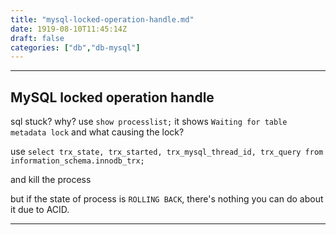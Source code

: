 ```yaml
---
title: "mysql-locked-operation-handle.md"
date: 1919-08-10T11:45:14Z
draft: false
categories: ["db","db-mysql"]
---
```




---


## MySQL locked operation handle

sql stuck? why?
use `show processlist;`
it shows `Waiting for table metadata lock`
and what causing the lock?

use `select trx_state, trx_started, trx_mysql_thread_id, trx_query from information_schema.innodb_trx;`

and kill the process

but if the state of process is `ROLLING BACK`, there's nothing you can do about it due to ACID.






---

